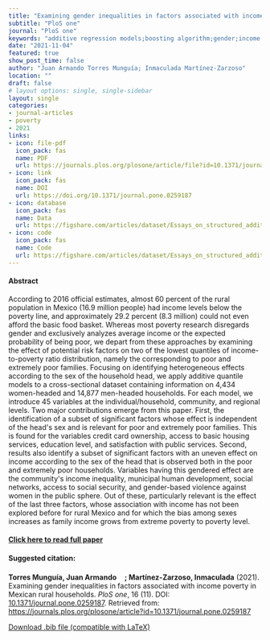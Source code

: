 ```yaml
---
title: "Examining gender inequalities in factors associated with income poverty in Mexican rural households"
subtitle: "PloS one" 
journal: "PloS one" 
keywords: "additive regression models;boosting algorithm;gender;income poverty;Mexico;rural communities" 
date: "2021-11-04"
featured: true
show_post_time: false
author: "Juan Armando Torres Munguía; Inmaculada Martínez-Zarzoso"
location: ""
draft: false
# layout options: single, single-sidebar
layout: single
categories:
- journal-articles
- poverty
- 2021
links:
- icon: file-pdf
  icon_pack: fas
  name: PDF
  url: https://journals.plos.org/plosone/article/file?id=10.1371/journal.pone.0259187&type=printable
- icon: link
  icon_pack: fas
  name: DOI
  url: https://doi.org/10.1371/journal.pone.0259187
- icon: database
  icon_pack: fas
  name: Data
  url: https://figshare.com/articles/dataset/Essays_on_structured_additive_regression_models_applied_to_data_in_development_economics_Electronic_material_/21183271
- icon: code
  icon_pack: fas
  name: Code
  url: https://figshare.com/articles/dataset/Essays_on_structured_additive_regression_models_applied_to_data_in_development_economics_Electronic_material_/21183271
---
```

 


<h4> Abstract </h4>
<p> According to 2016 official estimates, almost 60 percent of the rural population in Mexico (16.9 million people) had income levels below the poverty line, and approximately 29.2 percent (8.3 million) could not even afford the basic food basket. Whereas most poverty research disregards gender and exclusively analyzes average income or the expected probability of being poor, we depart from these approaches by examining the effect of potential risk factors on two of the lowest quantiles of income-to-poverty ratio distribution, namely the corresponding to poor and extremely poor families. Focusing on identifying heterogeneous effects according to the sex of the household head, we apply additive quantile models to a cross-sectional dataset containing information on 4,434 women-headed and 14,877 men-headed households. For each model, we introduce 45 variables at the individual/household, community, and regional levels. Two major contributions emerge from this paper. First, the identification of a subset of significant factors whose effect is independent of the head's sex and is relevant for poor and extremely poor families. This is found for the variables credit card ownership, access to basic housing services, education level, and satisfaction with public services. Second, results also identify a subset of significant factors with an uneven effect on income according to the sex of the head that is observed both in the poor and extremely poor households. Variables having this gendered effect are the community's income inequality, municipal human development, social networks, access to social security, and gender-based violence against women in the public sphere. Out of these, particularly relevant is the effect of the last three factors, whose association with income has not been explored before for rural Mexico and for which the bias among sexes increases as family income grows from extreme poverty to poverty level. </p>

<h4> <a href="https://journals.plos.org/plosone/article?id=10.1371/journal.pone.0259187" target="_blank"> Click here to read full paper </a></h4>

<h4>Suggested citation: </h4>
<p><b>Torres Munguía, Juan Armando<a href="https://orcid.org/0000-0003-3432-6941"><img src="https://fontawesome.com/icons/orcid?f=brands&s=solid" height="16" width="16" ></a>; Martínez-Zarzoso, Inmaculada</b> (2021). Examining gender inequalities in factors associated with income poverty in Mexican rural households. <i>PloS one</i>, 16 (11). DOI: <a href="https://journals.plos.org/plosone/article?id=10.1371/journal.pone.0259187" target="_blank">10.1371/journal.pone.0259187</a>. Retrieved from: <a href="https://journals.plos.org/plosone/article?id=10.1371/journal.pone.0259187" target="_blank">https://journals.plos.org/plosone/article?id=10.1371/journal.pone.0259187</a></p>

<a href="cite.bib" download="cite.bib" class="button"> Download .bib file (compatible with LaTeX) </a>
